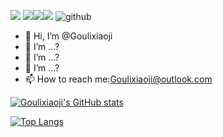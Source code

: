 ![](https://komarev.com/ghpvc/?username=Goulixiaoji&color=green) [![][bilibili-ima]][bilibili][![][mcmod-ima]][mcmod][![][cf-ima]][cf] ![github]
- 👋 Hi, I’m @Goulixiaoji     
- 👀 I’m ...?
- 🌱 I’m ...?
- 💞️ I’m ...?
- 📫 How to reach me:Goulixiaoji@outlook.com

<!---
Goulixiaoji/Goulixiaoji is a ✨ special ✨ repository because its `README.md` (this file) appears on your GitHub profile.
You can click the Preview link to take a look at your changes.
--->

[![Goulixiaoji's GitHub stats](https://github-readme-stats.vercel.app/api?username=Goulixiaoji&show_icons=true&theme=merko)](https://github.com/anuraghazra/github-readme-stats)

[![Top Langs](https://github-readme-stats.vercel.app/api/top-langs/?username=Goulixiaoji&langs_count=10&layout=compact&theme=merko)](https://github.com/anuraghazra/github-readme-stats)




[mcmod]:https://www.mcmod.cn/author/25105.html
[mcmod-ima]:https://img.shields.io/badge/MCMOD-%E5%A4%9F%E7%AB%8B%E5%B0%8F%E6%BF%80-green
[cf]:https://www.curseforge.com/members/goulixiaoji/projects
[cf-ima]:https://img.shields.io/badge/CurseForge-Goulixiaoji-orange
[bilibili]:https://space.bilibili.com/354315846
[bilibili-ima]:https://img.shields.io/badge/dynamic/json?color=blue&logo=bilibili&label=%E5%A4%9F%E7%AB%8B%E5%B0%8F%E6%BF%80&query=data.follower&url=https%3A%2F%2Fapi.bilibili.com%2Fx%2Frelation%2Fstat%3Fvmid%3D354315846%26jsonp%3Djsonp
[github]:https://img.shields.io/github/followers/Goulixiaoji?label=Follow&style=social
